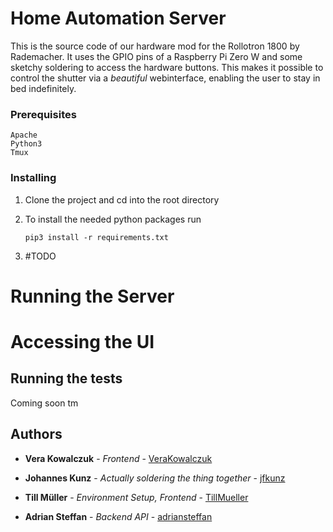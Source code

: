 # Home Automation Server

This is the source code of our hardware mod for the Rollotron 1800 by Rademacher. It uses the GPIO pins of a Raspberry Pi Zero W and some sketchy soldering to access the hardware buttons. This makes it possible to control the shutter via a *beautiful* webinterface, enabling the user to stay in bed indefinitely.

### Prerequisites

```
Apache
Python3
Tmux
```

### Installing

1. Clone the project and cd into the root directory

2. To install the needed python packages run

    ```
    pip3 install -r requirements.txt
    ```
3. #TODO

# Running the Server

# Accessing the UI

## Running the tests

Coming soon tm


## Authors

* **Vera Kowalczuk** - *Frontend* - [VeraKowalczuk](https://github.com/VeraKowalczuk)

* **Johannes Kunz** - *Actually soldering the thing together* - [jfkunz](https://github.com/jfkunz)

* **Till Müller** - *Environment Setup, Frontend* - [TillMueller](https://github.com/TillMueller)

* **Adrian Steffan** - *Backend API* - [adriansteffan](https://github.com/adriansteffan)





